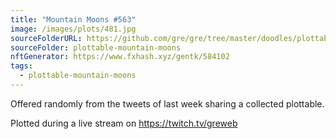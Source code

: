 ```yaml
---
title: "Mountain Moons #563"
image: /images/plots/481.jpg
sourceFolderURL: https://github.com/gre/gre/tree/master/doodles/plottable-mountain-moons
sourceFolder: plottable-mountain-moons
nftGenerator: https://www.fxhash.xyz/gentk/584102
tags:
  - plottable-mountain-moons
---
```


Offered randomly from the tweets of last week sharing a collected plottable.

Plotted during a live stream on https://twitch.tv/greweb
